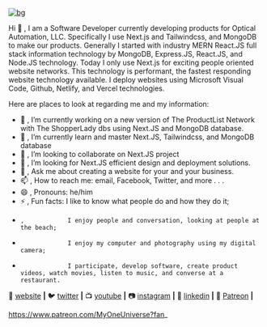 [![bg][banner]][website]

[banner]: https://raw.githubusercontent.com/javakian/javakian/master/1.png

Hi 👋 , I am a Software Developer currently developing products for Optical Automation, LLC. Specifically I use Next.js and Tailwindcss, and MongoDB to make our products.  Generally I started with industry MERN React.JS full stack information technology by MongoDB, Express.JS, React.JS, and Node.JS technology. Today I only use Next.js for exciting people oriented website networks. This technology is performant, the fastest responding website technology available. I deploy websites using Microsoft Visual Code, Github, Netlify, and Vercel technologies.

Here are places to look at regarding me and my information:

- 🔭  , I’m currently working on a new version of The ProductList Network with The ShopperLady dbs using Next.JS and MongoDB database.
- 🌱  , I’m currently learn and master Next.JS, Tailwindcss, and MongoDB database
- 👯  , I’m looking to collaborate on Next.JS project
- 🤔  , I’m looking for Next.JS efficient design and deployment solutions.
- 💬  , Ask me about creating a website for your and your business.
- 📫  , How to reach me: email, Facebook, Twitter, and more . . .
- 😄  , Pronouns: he/him
- ⚡   , Fun facts: I like to know what people do and how they do it; 
-     ,            I enjoy people and conversation, looking at people at the beach; 
-                  I enjoy my computer and photography using my digital camera;
-                  I participate, develop software, create product videos, watch movies, listen to music, and converse at a restaurant.

🏡 [website][website] **|**
🐦 [twitter][twitter] **|**
📺 [youtube][youtube] **|**
📷 [instagram][instagram] **|**
👔 [linkedin][linkedin] **|**
🏡 [Patreon][linkedin] **|**

https://www.patreon.com/MyOneUniverse?fan_

[firebase]: https://firebase.google.com
[styled]: https://styled-components.com
[jamstack]: https://jamstack.org
[next]: https://nextjs.org
[typescript]: https://www.typescriptlang.org
[website]: http://www.jamesavakian.com
[twitter]: https://twitter.com/javakian
[youtube]: https://www.youtube.com/channel/UCJ4W2V7CUMbj6jC_Qt0a2Ug
[instagram]: https://www.instagram.com/jamesavakian/
[linkedin]: https://www.linkedin.com/in/james-l-avakian-13500713/
